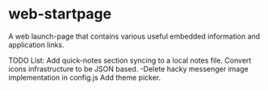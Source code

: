 # web-startpage
A web launch-page that contains various useful embedded information and application links.

TODO List:
Add quick-notes section syncing to a local notes file.
Convert icons infrastructure to be JSON based.
    -Delete hacky messenger image implementation in config.js
Add theme picker.